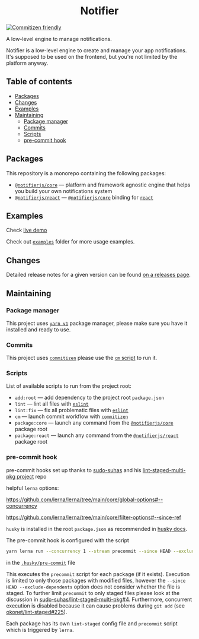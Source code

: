 <h1 align="center">Notifier</h1>

[![Commitizen friendly](https://img.shields.io/badge/commitizen-friendly-brightgreen.svg?style=for-the-badge)](http://commitizen.github.io/cz-cli/)

A low-level engine to manage notifications.

Notifier is a low-level engine to create and manage your app notifications. It's supposed to be used on the frontend, but you're not limited by the platform anyway.

## Table of contents

- [Packages](#packages)
- [Changes](#changes)
- [Examples](#examples)
- [Maintaining](#maintaining)
  - [Package manager](#package-manager)
  - [Commits](#commits)
  - [Scripts](#scripts)
  - [pre-commit hook](#pre-commit-hook)

## Packages

This repository is a monorepo containing the following packages:

- [`@notifierjs/core`](/packages/core) — platform and framework agnostic engine that
  helps you build your own notifications system
- [`@notifierjs/react`](/packages/react) — [`@notifierjs/core`](/packages/core) binding for [`react`](https://github.com/facebook/react)

## Examples

Check [live demo](https://codesandbox.io/s/notifierjs-react-react-spring-example-q6o1u3?file=/src/App.tsx)

Check out [`examples`](/examples) folder for more usage examples.

## Changes

Detailed release notes for a given version can be found [on a releases page](https://github.com/ArtemKlyuev/notifier/releases).

## Maintaining

### Package manager

This project uses [`yarn v1`](https://classic.yarnpkg.com/) package manager, please make
sure you have it installed and ready to use.

### Commits

This project uses [`commitizen`](https://github.com/commitizen/cz-cli) please use the
[`cm` script](#scripts) to run it.

### Scripts

List of available scripts to run from the project root:

- `add:root` — add dependency to the project root `package.json`
- `lint` — lint all files with [`eslint`](https://eslint.org/)
- `lint:fix` — fix all problematic files with [`eslint`](https://eslint.org/)
- `cm` — launch commit workflow with [`commitizen`](https://github.com/commitizen/cz-cli)
- `package:core` — launch any command from the [`@notifierjs/core`](/packages/core) package root
- `package:react` — launch any command from the [`@notifierjs/react`](/packages/react) package root

### pre-commit hook

pre-commit hooks set up thanks to [sudo-suhas](https://github.com/sudo-suhas)
and his [lint-staged-multi-pkg project](https://github.com/sudo-suhas/lint-staged-multi-pkg) repo

helpful `lerna` options:

https://github.com/lerna/lerna/tree/main/core/global-options#--concurrency

https://github.com/lerna/lerna/tree/main/core/filter-options#--since-ref

`husky` is installed in the root `package.json` as recommended in
[husky docs](https://github.com/typicode/husky/tree/main/docs#monorepo).

The pre-commit hook is configured with the script

```sh
yarn lerna run --concurrency 1 --stream precommit --since HEAD --exclude-dependents
```

in the [`.husky/pre-commit`](/.husky/pre-commit) file

This executes the `precommit` script for each package (if it exists). Execution is
limited to only those packages with modified files, however the
`--since HEAD --exclude-dependents` option does not consider whether
the file is staged. To further limit `precommit` to only staged files please
look at the discussion in
[sudo-suhas/lint-staged-multi-pkg#4](https://github.com/sudo-suhas/lint-staged-multi-pkg/issues/4).
Furthermore, concurrent execution is disabled because it can cause problems
during `git add` (see [okonet/lint-staged#225](https://github.com/okonet/lint-staged/issues/225)).

Each package has its own `lint-staged` config file and `precommit` script which is
triggered by `lerna`.
